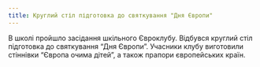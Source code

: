 ```yaml
---
title: Круглий стіл підготовка до святкування "Дня Європи"
---
```


В школі пройшло засідання шкільного Євроклубу. Відбувся круглий стіл підготовка до святкування “Дня Європи”. Учасники клубу виготовили стіннівки “Європа очима дітей”, а також прапори європейських країн.

<slideshow id="_/72157649631612733" />
